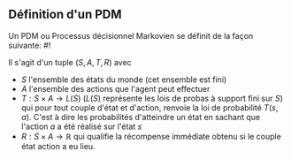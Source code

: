 ## Définition d'un PDM
Un PDM ou Processus décisionnel Markovien se définit de la façon suivante: #!

Il s'agit d'un tuple $(S, A, T, R)$ avec
- $S$ l'ensemble des états du monde (cet ensemble est fini)
- $A$ l'ensemble des actions que l'agent peut effectuer
- $T: S \times A \to L(S)$ ($L(S)$ représente les lois de probas à support fini sur $S$) qui pour tout couple d'état et d'action, renvoie la loi de probabilité $T(s, a)$. C'est à dire les probabilités d'atteindre un état en sachant que l'action $a$ a été réalisé sur l'état $s$
- $R: S \times A \to \mathbb{R}$ qui qualifie la récompense immédiate obtenu si le couple état action a eu lieu.